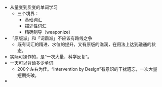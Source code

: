 - 从量变到质变的单词学习
	- 三个境界：
		- 基础词汇
		- 描述性词汇
		- 精确制导（weaponize）
- 「原版派」和「词霸派」不应该有路线之争
	- 既有词汇的精进、水位的提升，又有原版的滋润，在用法上达到融通的状态。
- 实际可操作的，是“一次大量，科学反复”。
- 一天可以背诵多少单词
	- 200个左右为佳。“Intervention by Design”有意识的干扰遗忘，一次大量短期突破。
-